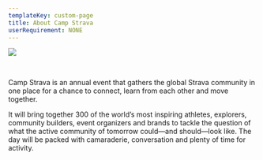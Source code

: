 ```yaml
---
templateKey: custom-page
title: About Camp Strava
userRequirement: NONE
---
```

![](/img/cs23-fnv-navpage-header-v3.png)

<br>

Camp Strava is an annual event that gathers the global Strava community in one place for a chance to connect, learn from each other and move together.

It will bring together 300 of the world’s most inspiring athletes, explorers, community builders, event organizers and brands to tackle the question of what the active community of tomorrow could—and should—look like. The day will be packed with camaraderie, conversation and plenty of time for activity.